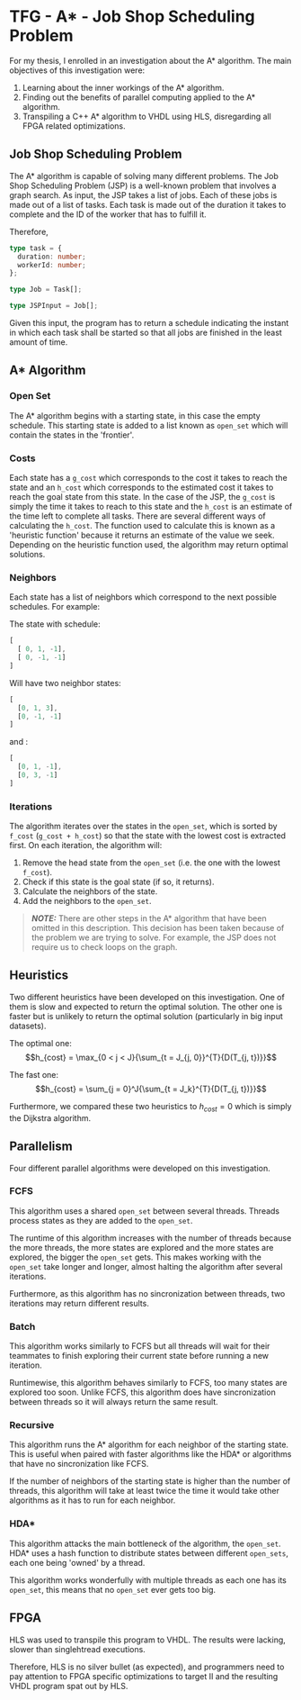 # TFG - A* - Job Shop Scheduling Problem

For my thesis, I enrolled in an investigation about the A* algorithm.
The main objectives of this investigation were:

1. Learning about the inner workings of the A* algorithm.
2. Finding out the benefits of parallel computing applied to the A* algorithm.
3. Transpiling a C++ A* algorithm to VHDL using HLS, disregarding all FPGA related optimizations.

## Job Shop Scheduling Problem

The A* algorithm is capable of solving many different problems.
The Job Shop Scheduling Problem (JSP) is a well-known problem that involves a graph search.
As input, the JSP takes a list of jobs.
Each of these jobs is made out of a list of tasks.
Each task is made out of the duration it takes to complete and the ID of the worker that has to fulfill it.

Therefore,

```typescript
type task = {
  duration: number;
  workerId: number;
};

type Job = Task[];

type JSPInput = Job[];
```

Given this input, the program has to return a schedule indicating the instant in which each task shall be started so that all jobs are finished in the least amount of time.

## A* Algorithm

### Open Set

The A* algorithm begins with a starting state, in this case the empty schedule.
This starting state is added to a list known as `open_set` which will contain the states in the 'frontier'.

### Costs

Each state has a `g_cost` which corresponds to the cost it takes to reach the state and an `h_cost` which corresponds to the estimated cost it takes to reach the goal state from this state.
In the case of the JSP, the `g_cost` is simply the time it takes to reach to this state and the `h_cost` is an estimate of the time left to complete all tasks.
There are several different ways of calculating the `h_cost`.
The function used to calculate this is known as a 'heuristic function' because it returns an estimate of the value we seek.
Depending on the heuristic function used, the algorithm may return optimal solutions.

### Neighbors

Each state has a list of neighbors which correspond to the next possible schedules.
For example:

The state with schedule:
```typescript
[
  [ 0, 1, -1],
  [ 0, -1, -1]
]
```

Will have two neighbor states:
```typescript
[
  [0, 1, 3],
  [0, -1, -1]
]
```
and
:
```typescript
[
  [0, 1, -1],
  [0, 3, -1]
]
```

### Iterations

The algorithm iterates over the states in the `open_set`, which is sorted by `f_cost` (`g_cost + h_cost`) so that the state with the lowest cost is extracted first.
On each iteration, the algorithm will:

1. Remove the head state from the `open_set` (i.e. the one with the lowest `f_cost`).
2. Check if this state is the goal state (if so, it returns).
3. Calculate the neighbors of the state.
4. Add the neighbors to the `open_set`.

> **_NOTE:_**  There are other steps in the A* algorithm that have been omitted in this description.
> This decision has been taken because of the problem we are trying to solve.
> For example, the JSP does not require us to check loops on the graph.

## Heuristics

Two different heuristics have been developed on this investigation.
One of them is slow and expected to return the optimal solution.
The other one is faster but is unlikely to return the optimal solution (particularly in big input datasets).

The optimal one:
$$h_{cost} = \max_{0 < j < J}{\sum_{t = J_{j, 0}}^{T}{D(T_{j, t})}}$$

The fast one:
$$h_{cost} = \sum_{j = 0}^J{\sum_{t = J_k}^{T}{D(T_{j, t})}}$$

Furthermore, we compared these two heuristics to $h_{cost} = 0$ which is simply the Dijkstra algorithm.

## Parallelism

Four different parallel algorithms were developed on this investigation.

### FCFS

This algorithm uses a shared `open_set` between several threads.
Threads process states as they are added to the `open_set`.

The runtime of this algorithm increases with the number of threads because the more threads,
the more states are explored and the more states are explored, the bigger the `open_set` gets.
This makes working with the `open_set` take longer and longer, almost halting the algorithm after several iterations.

Furthermore, as this algorithm has no sincronization between threads, two iterations may return different results.

### Batch

This algorithm works similarly to FCFS but all threads will wait for their teammates to finish exploring their current state before
running a new iteration.

Runtimewise, this algorithm behaves similarly to FCFS, too many states are explored too soon.
Unlike FCFS, this algorithm does have sincronization between threads so it will always return the same result.

### Recursive

This algorithm runs the A* algorithm for each neighbor of the starting state.
This is useful when paired with faster algorithms like the HDA* or algorithms that have no sincronization like FCFS.

If the number of neighbors of the starting state is higher than the number of threads,
this algorithm will take at least twice the time it would take other algorithms
as it has to run for each neighbor.

### HDA*

This algorithm attacks the main bottleneck of the algorithm, the `open_set`.
HDA* uses a hash function to distribute states between different `open_sets`,
each one being 'owned' by a thread.

This algorithm works wonderfully with multiple threads as each one has its `open_set`,
this means that no `open_set` ever gets too big.

## FPGA

HLS was used to transpile this program to VHDL.
The results were lacking, slower than singlehtread executions.

Therefore, HLS is no silver bullet (as expected), and programmers need to pay attention to FPGA specific optimizations to target II and the resulting VHDL program spat out by HLS.
